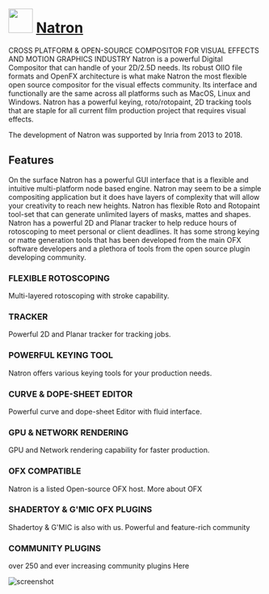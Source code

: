 ﻿# <img src="https://cdn.jsdelivr.net/gh/chtof/chocolatey-packages/automatic/natron.install/natron.install.png" width="48" height="48"/> [Natron](https://chocolatey.org/packages/natron.install)

CROSS PLATFORM & OPEN-SOURCE COMPOSITOR 
FOR VISUAL EFFECTS AND MOTION GRAPHICS INDUSTRY
Natron is a powerful Digital Compositor that can handle of your 2D/2.5D needs. Its robust OIIO file formats and OpenFX architecture is what make Natron the most flexible open source compositor for the visual effects community. Its interface and functionally are the same across all platforms such as MacOS, Linux and Windows. Natron has a powerful keying, roto/rotopaint, 2D tracking tools that are staple for all current film production project that requires visual effects.

The development of Natron was supported by Inria from 2013 to 2018. 


## Features
On the surface Natron has a powerful GUI interface that is a flexible and intuitive multi-platform node based engine. Natron may seem to be a simple compositing application but it does have layers of complexity that will allow your creativity to reach new heights. Natron has flexible Roto and Rotopaint tool-set that can generate unlimited layers of masks, mattes and shapes. Natron has a powerful 2D and Planar tracker to help reduce hours of rotoscoping to meet personal or client deadlines. It has some strong keying or matte generation tools that has been developed from the main OFX software developers and a plethora of tools from the open source plugin developing community.

### FLEXIBLE ROTOSCOPING
Multi-layered rotoscoping with stroke capability.

### TRACKER
Powerful 2D and Planar tracker for tracking jobs.

### POWERFUL KEYING TOOL
Natron offers various keying tools for your production needs.

### CURVE & DOPE-SHEET EDITOR
Powerful curve and dope-sheet Editor with fluid interface.

### GPU & NETWORK RENDERING
GPU and Network rendering capability for faster production.

### OFX COMPATIBLE
Natron is a listed Open-source OFX host. More about OFX

### SHADERTOY & G'MIC OFX PLUGINS
Shadertoy & G'MIC is also with us. Powerful and feature-rich community

### COMMUNITY PLUGINS
over 250 and ever increasing community plugins Here

![screenshot](https://cdn.jsdelivr.net/gh/chtof/chocolatey-packages/automatic/natron.install/screenshot.png)